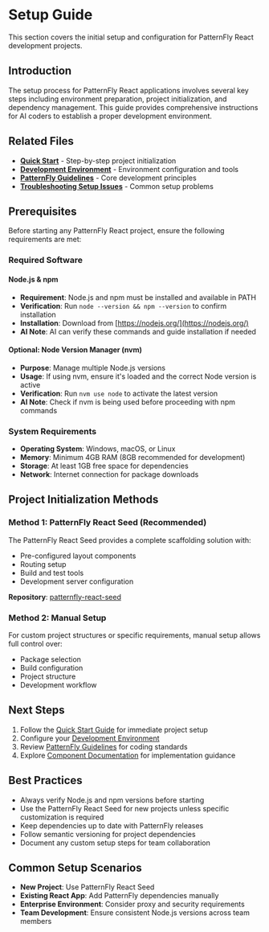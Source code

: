 # Setup Guide

This section covers the initial setup and configuration for PatternFly React development projects.

## Introduction

The setup process for PatternFly React applications involves several key steps including environment preparation, project initialization, and dependency management. This guide provides comprehensive instructions for AI coders to establish a proper development environment.

## Related Files

- [**Quick Start**](./quick-start.md) - Step-by-step project initialization
- [**Development Environment**](./development-environment.md) - Environment configuration and tools
- [**PatternFly Guidelines**](../guidelines/README.md) - Core development principles
- [**Troubleshooting Setup Issues**](../troubleshooting/common-issues.md#setup-issues) - Common setup problems

## Prerequisites

Before starting any PatternFly React project, ensure the following requirements are met:

### Required Software

#### Node.js & npm
- **Requirement**: Node.js and npm must be installed and available in PATH
- **Verification**: Run `node --version && npm --version` to confirm installation
- **Installation**: Download from [https://nodejs.org/](https://nodejs.org/)
- **AI Note**: AI can verify these commands and guide installation if needed

#### Optional: Node Version Manager (nvm)
- **Purpose**: Manage multiple Node.js versions
- **Usage**: If using nvm, ensure it's loaded and the correct Node version is active
- **Verification**: Run `nvm use node` to activate the latest version
- **AI Note**: Check if nvm is being used before proceeding with npm commands

### System Requirements

- **Operating System**: Windows, macOS, or Linux
- **Memory**: Minimum 4GB RAM (8GB recommended for development)
- **Storage**: At least 1GB free space for dependencies
- **Network**: Internet connection for package downloads

## Project Initialization Methods

### Method 1: PatternFly React Seed (Recommended)

The PatternFly React Seed provides a complete scaffolding solution with:
- Pre-configured layout components
- Routing setup
- Build and test tools
- Development server configuration

**Repository**: [patternfly-react-seed](https://github.com/patternfly/patternfly-react-seed)

### Method 2: Manual Setup

For custom project structures or specific requirements, manual setup allows full control over:
- Package selection
- Build configuration
- Project structure
- Development workflow

## Next Steps

1. Follow the [Quick Start Guide](./quick-start.md) for immediate project setup
2. Configure your [Development Environment](./development-environment.md)
3. Review [PatternFly Guidelines](../guidelines/README.md) for coding standards
4. Explore [Component Documentation](../components/) for implementation guidance

## Best Practices

- Always verify Node.js and npm versions before starting
- Use the PatternFly React Seed for new projects unless specific customization is required
- Keep dependencies up to date with PatternFly releases
- Follow semantic versioning for project dependencies
- Document any custom setup steps for team collaboration

## Common Setup Scenarios

- **New Project**: Use PatternFly React Seed
- **Existing React App**: Add PatternFly dependencies manually
- **Enterprise Environment**: Consider proxy and security requirements
- **Team Development**: Ensure consistent Node.js versions across team members